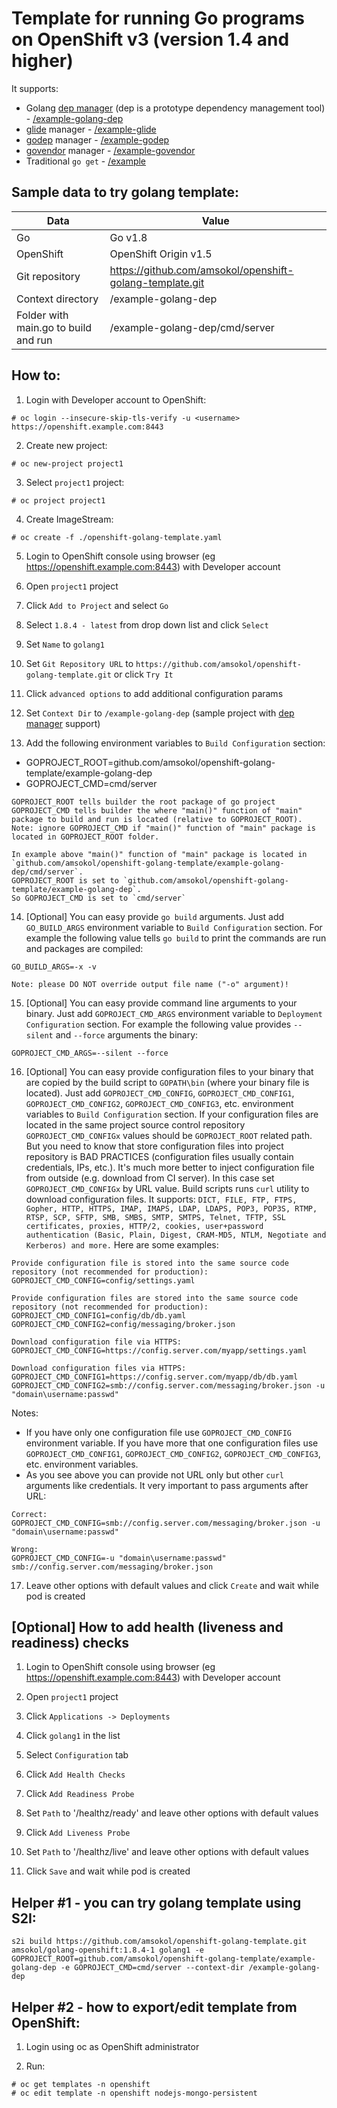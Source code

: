 # Template for running Go programs on OpenShift v3 (version 1.4 and higher)
It supports:
- Golang [dep manager](https://github.com/golang/dep) (dep is a prototype dependency management tool) - [/example-golang-dep](https://github.com/amsokol/openshift-golang-template/tree/master/example-golang-dep)
- [glide](https://github.com/Masterminds/glide) manager - [/example-glide](https://github.com/amsokol/openshift-golang-template/tree/master/example-glide)
- [godep](https://github.com/tools/godep) manager - [/example-godep](https://github.com/amsokol/openshift-golang-template/tree/master/example-godep)
- [govendor](https://github.com/kardianos/govendor) manager - [/example-govendor](https://github.com/amsokol/openshift-golang-template/tree/master/example-govendor)
- Traditional `go get` - [/example](https://github.com/amsokol/openshift-golang-template/tree/master/example)

## Sample data to try golang template:
| Data                                 | Value                                                    |
|--------------------------------------|----------------------------------------------------------|
| Go                                   | Go v1.8                                                  |
| OpenShift                            | OpenShift Origin v1.5                                    |
| Git repository                       | https://github.com/amsokol/openshift-golang-template.git |
| Context directory                    | /example-golang-dep                                      |
| Folder with main.go to build and run | /example-golang-dep/cmd/server                           |

## How to:
1. Login with Developer account to OpenShift:
```
# oc login --insecure-skip-tls-verify -u <username> https://openshift.example.com:8443
```

2. Create new project:
```
# oc new-project project1
```

3. Select `project1` project:
```
# oc project project1
```

4. Create ImageStream:
```
# oc create -f ./openshift-golang-template.yaml
```

5. Login to OpenShift console using browser (eg https://openshift.example.com:8443) with Developer account

6. Open `project1` project

7. Click `Add to Project` and select `Go`

8. Select `1.8.4 - latest` from drop down list and click `Select`

9. Set `Name` to `golang1`

10. Set `Git Repository URL` to `https://github.com/amsokol/openshift-golang-template.git` or click `Try It`

11. Click `advanced options` to add additional configuration params

12. Set `Context Dir` to `/example-golang-dep` (sample project with [dep manager](https://github.com/golang/dep) support)

13. Add the following environment variables to `Build Configuration` section:
- GOPROJECT_ROOT=github.com/amsokol/openshift-golang-template/example-golang-dep
- GOPROJECT_CMD=cmd/server

```
GOPROJECT_ROOT tells builder the root package of go project
GOPROJECT_CMD tells builder the where "main()" function of "main" package to build and run is located (relative to GOPROJECT_ROOT).
Note: ignore GOPROJECT_CMD if "main()" function of "main" package is located in GOPROJECT_ROOT folder.

In example above "main()" function of "main" package is located in `github.com/amsokol/openshift-golang-template/example-golang-dep/cmd/server`.
GOPROJECT_ROOT is set to `github.com/amsokol/openshift-golang-template/example-golang-dep`.
So GOPROJECT_CMD is set to `cmd/server`
```

14. [Optional] You can easy provide `go build` arguments. Just add `GO_BUILD_ARGS` environment variable to `Build Configuration` section. For example the following value tells `go build` to print the commands are run and packages are compiled:
```
GO_BUILD_ARGS=-x -v

Note: please DO NOT override output file name ("-o" argument)!
```

15. [Optional] You can easy provide command line arguments to your binary. Just add `GOPROJECT_CMD_ARGS` environment variable to `Deployment Configuration` section. For example the following value provides `--silent` and `--force` arguments the binary:
```
GOPROJECT_CMD_ARGS=--silent --force
```

16. [Optional] You can easy provide configuration files to your binary that are copied by the build script to `GOPATH\bin` (where your binary file is located). Just add `GOPROJECT_CMD_CONFIG`, `GOPROJECT_CMD_CONFIG1`, `GOPROJECT_CMD_CONFIG2`, `GOPROJECT_CMD_CONFIG3`, etc. environment variables to `Build Configuration` section. If your configuration files are located in the same project source control repository `GOPROJECT_CMD_CONFIGx` values should be `GOPROJECT_ROOT` related path. But you need to know that store configuration files into project repository is BAD PRACTICES (configuration files usually contain credentials, IPs, etc.). It's much more better to inject configuration file from outside (e.g. download from CI server). In this case set `GOPROJECT_CMD_CONFIGx` by URL value. Build scripts runs `curl` utility to download configuration files. It supports:
`DICT, FILE, FTP, FTPS, Gopher, HTTP, HTTPS, IMAP, IMAPS, LDAP, LDAPS, POP3, POP3S, RTMP, RTSP, SCP, SFTP, SMB, SMBS, SMTP, SMTPS, Telnet, TFTP, SSL certificates, proxies, HTTP/2, cookies, user+password authentication (Basic, Plain, Digest, CRAM-MD5, NTLM, Negotiate and Kerberos) and more.`
Here are some examples:
```
Provide configuration file is stored into the same source code repository (not recommended for production):
GOPROJECT_CMD_CONFIG=config/settings.yaml

Provide configuration files are stored into the same source code repository (not recommended for production):
GOPROJECT_CMD_CONFIG1=config/db/db.yaml
GOPROJECT_CMD_CONFIG2=config/messaging/broker.json

Download configuration file via HTTPS:
GOPROJECT_CMD_CONFIG=https://config.server.com/myapp/settings.yaml

Download configuration files via HTTPS:
GOPROJECT_CMD_CONFIG1=https://config.server.com/myapp/db/db.yaml
GOPROJECT_CMD_CONFIG2=smb://config.server.com/messaging/broker.json -u "domain\username:passwd"
```
Notes:
- If you have only one configuration file use `GOPROJECT_CMD_CONFIG` environment variable. If you have more that one configuration files use `GOPROJECT_CMD_CONFIG1`, `GOPROJECT_CMD_CONFIG2`, `GOPROJECT_CMD_CONFIG3`, etc. environment variables.
- As you see above you can provide not URL only but other `curl` arguments like credentials. It very important to pass arguments after URL:
```
Correct:
GOPROJECT_CMD_CONFIG=smb://config.server.com/messaging/broker.json -u "domain\username:passwd"

Wrong:
GOPROJECT_CMD_CONFIG=-u "domain\username:passwd" smb://config.server.com/messaging/broker.json
```

17. Leave other options with default values and click `Create` and wait while pod is created

## [Optional] How to add health (liveness and readiness) checks
1. Login to OpenShift console using browser (eg https://openshift.example.com:8443) with Developer account

2. Open `project1` project

3. Click `Applications -> Deployments`

4. Click `golang1` in the list

5. Select `Configuration` tab

6. Click `Add Health Checks`

7. Click `Add Readiness Probe`

8. Set `Path` to '/healthz/ready' and leave other options with default values

9. Click `Add Liveness Probe`

10. Set `Path` to '/healthz/live' and leave other options with default values

11. Click `Save` and wait while pod is created

## Helper #1 - you can try golang template using S2I:
```
s2i build https://github.com/amsokol/openshift-golang-template.git amsokol/golang-openshift:1.8.4-1 golang1 -e GOPROJECT_ROOT=github.com/amsokol/openshift-golang-template/example-golang-dep -e GOPROJECT_CMD=cmd/server --context-dir /example-golang-dep
```

## Helper #2 - how to export/edit template from OpenShift:
1. Login using oc as OpenShift administrator

2. Run:
```
# oc get templates -n openshift
# oc edit template -n openshift nodejs-mongo-persistent
```
